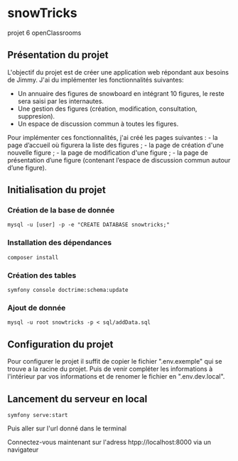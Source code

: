 # snowTricks
projet 6 openClassrooms

## Présentation du projet

L'objectif du projet est de créer une application web répondant aux besoins de Jimmy. J'ai du implémenter les fonctionnalités suivantes: 
   - Un annuaire des figures de snowboard en intégrant 10 figures, le reste sera saisi par les internautes.
   - Une gestion des figures (création, modification, consultation, suppresion).
   - Un espace de discussion commun à toutes les figures.

Pour implémenter ces fonctionnalités, j'ai créé les pages suivantes :
    - la page d’accueil où figurera la liste des figures ; 
    - la page de création d'une nouvelle figure ;
    - la page de modification d'une figure ;
    - la page de présentation d’une figure (contenant l’espace de discussion commun autour d’une figure).

## Initialisation du projet

### Création de la base de donnée
```shell
mysql -u [user] -p -e "CREATE DATABASE snowtricks;"
```
### Installation des dépendances
```shell
composer install
```

### Création des tables
```shell
symfony console doctrime:schema:update
```

### Ajout de donnée
```shell
mysql -u root snowtricks -p < sql/addData.sql
```


## Configuration du projet
Pour configurer le projet il suffit de copier le fichier ".env.exemple" qui se trouve a la racine du projet. 
Puis de venir compléter les informations à l'intérieur par vos informations et de renomer le fichier en ".env.dev.local".

## Lancement du serveur en local
```shell
symfony serve:start
```
Puis aller sur l'url donné dans le terminal

Connectez-vous maintenant sur l'adress htpp://localhost:8000 via un navigateur
